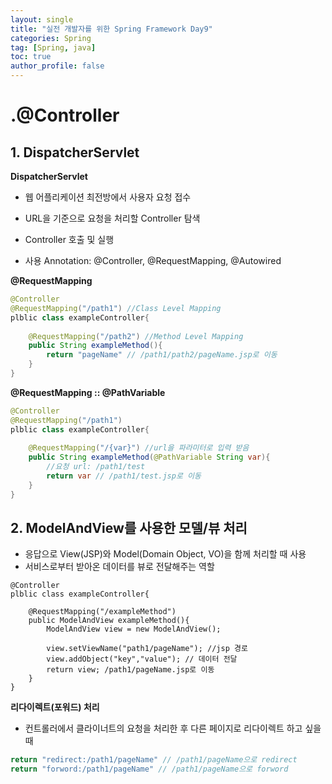```yaml
---
layout: single
title: "실전 개발자를 위한 Spring Framework Day9"
categories: Spring
tag: [Spring, java]
toc: true
author_profile: false
---
```

# .@Controller

## 1. DispatcherServlet

**DispatcherServlet**

* 웹 어플리케이션 최전방에서 사용자 요청 접수
* URL을 기준으로 요청을 처리할 Controller 탐색
* Controller 호출 및 실행

* 사용 Annotation: @Controller, @RequestMapping, @Autowired



**@RequestMapping**

```java
@Controller
@RequestMapping("/path1") //Class Level Mapping
plblic class exampleController{
	
	@RequestMapping("/path2") //Method Level Mapping
	public String exampleMethod(){
		return "pageName" // /path1/path2/pageName.jsp로 이동
	}
}
```



**@RequestMapping :: @PathVariable**

```java
@Controller
@RequestMapping("/path1") 
plblic class exampleController{
	
	@RequestMapping("/{var}") //url을 파라미터로 입력 받음
	public String exampleMethod(@PathVariable String var){
        //요청 url: /path1/test
		return var // /path1/test.jsp로 이동
	}
}
```



## 2. ModelAndView를 사용한 모델/뷰 처리

* 응답으로 View(JSP)와 Model(Domain Object, VO)을 함께 처리할 때 사용
* 서비스로부터 받아온 데이터를 뷰로 전달해주는 역할

```
@Controller
plblic class exampleController{
	
	@RequestMapping("/exampleMethod") 
	public ModelAndView exampleMethod(){
        ModelAndView view = new ModelAndView();
        
        view.setViewName("path1/pageName"); //jsp 경로
        view.addObject("key","value"); // 데이터 전달
		return view; /path1/pageName.jsp로 이동
	}
}
```



**리다이렉트(포워드) 처리**

* 컨트롤러에서 클라이너트의 요청을 처리한 후 다른 페이지로 리다이렉트 하고 싶을 때

```java
return "redirect:/path1/pageName" // /path1/pageName으로 redirect
return "forword:/path1/pageName" // /path1/pageName으로 forword
```

